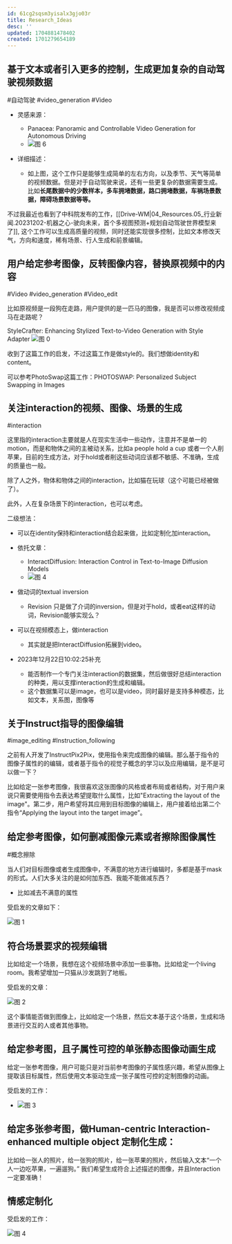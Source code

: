 ```yaml
---
id: 61cg2sqsm3yisalx3gjo03r
title: Research_Ideas
desc: ''
updated: 1704881478402
created: 1701279654189
---
```



## **基于文本或者引入更多的控制，生成更加复杂的自动驾驶视频数据**
#自动驾驶
#video_generation
#Video
* 灵感来源：
  * Panacea: Panoramic and Controllable Video Generation for Autonomous Driving
  * ![图 6](assets/images/19d087c22ecb8efb5322cc8bf11431555a67fff6bf48dd7f86b02d0e6983e148.png)  

* 详细描述：
  * 如上图，这个工作只是能够生成简单的左右方向，以及季节、天气等简单的视频数据。但是对于自动驾驶来说，还有一些更复杂的数据需要生成。比如**长尾数据中的少数样本，多车拥堵数据，路口拥堵数据，车祸场景数据，障碍场景数据等等。**


不过我最近也看到了中科院发布的工作，[[Drive-WM|04_Resources.05_行业新闻.20231202-机器之心-驶向未来，首个多视图预测+规划自动驾驶世界模型来了]], 这个工作可以生成高质量的视频，同时还能实现很多控制，比如文本修改天气，方向和速度，稀有场景、行人生成和前景编辑。



## **用户给定参考图像，反转图像内容，替换原视频中的内容**

#Video
#video_generation
#Video_edit

比如原视频是一段狗在走路，用户提供的是一匹马的图像，我是否可以修改视频成马在走路呢？

StyleCrafter: Enhancing Stylized Text-to-Video Generation with Style Adapter
![图 0](assets/images/72c90c853c01b3102244e437e3f01a7003ad41bbcb9c581fb94e687c7c48fbb1.png)  

收到了这篇工作的启发，不过这篇工作是做style的。我们想做identity和content。

可以参考PhotoSwap这篇工作：PHOTOSWAP: Personalized Subject Swapping in Images




## 关注interaction的视频、图像、场景的生成

#interaction

这里指的interaction主要就是人在现实生活中一些动作，注意并不是单一的motion，而是和物体之间的主被动关系，比如a people hold a cup 或者一个人削苹果，目前的生成方法，对于hold或者削这些动词应该都不敏感、不准确，生成的质量也一般。

除了人之外，物体和物体之间的interaction，比如猫在玩球（这个可能已经被做了）。

此外，人在复杂场景下的interaction，也可以考虑。

二级想法：

* 可以在identity保持和interaction结合起来做，比如定制化加interaction。
* 依托文章：
  * InteractDiffusion: Interaction Control in Text-to-Image Diffusion Models
  * ![图 4](assets/images/ca4c038049a9a897f01d45625e44bd289619b427d73d06513d2e6a0ae22d6fd9.png)  


* 做动词的textual inversion
  * Revision 只是做了介词的inversion，但是对于hold，或者eat这样的动词，Revision能够实现么？

* 可以在视频模态上，做interaction
  * 其实就是把InteractDiffusion拓展到video。


* 2023年12月22日10:02:25补充
  * 能否制作一个专门关注interaction的数据集，然后做很好总结interaction的种类，用以支撑interaction的生成和编辑。
  * 这个数据集可以是image，也可以是video，同时最好是支持多种模态，比如文本，关系图，图像等



## 关于Instruct指导的图像编辑
#image_editing
#Instruction_following

之前有人开发了InstructPix2Pix，使用指令来完成图像的编辑。那么基于指令的图像子属性的的编辑，或者基于指令的视觉子概念的学习以及应用编辑，是不是可以做一下？

比如给定一张参考图像，我很喜欢这张图像的风格或者布局或者结构，对于用户来说只需要使用指令去表达希望提取什么属性，比如"Extracting the layout of the image"。第二步，用户希望将其应用到目标图像的编辑上，用户接着给出第二个指令“Applying the layout into the target image”。



## 给定参考图像，如何删减图像元素或者擦除图像属性
#概念擦除

当人们对目标图像或者生成图像中，不满意的地方进行编辑时，多都是基于mask的形式。人们大多关注的是如何加东西、我能不能做减东西？
* 比如减去不满意的属性

受启发的文章如下：

![图 1](assets/images/b0d5baf37e72d3338101796f875c286b062e5c4c83f2d865042c5e8c1cb71116.png)  



## 符合场景要求的视频编辑

比如给定一个场景，我想在这个视频场景中添加一些事物。比如给定一个living room。我希望增加一只猫从沙发跳到了地板。

受启发的文章：

![图 2](assets/images/e0cf2463212b6f1b3b84c5713b001cdbdea1329ecd7a6554b2a668886c48f45c.png)  

这个事情能否做到图像上，比如给定一个场景，然后文本基于这个场景，生成和场景进行交互的人或者其他事物。



## 给定参考图，且子属性可控的单张静态图像动画生成

给定一张参考图像，用户可能只是对当前参考图像的子属性感兴趣，希望从图像上提取该目标属性，然后使用文本驱动生成一张子属性可控的定制图像的动画。

受启发的工作：
* ![图 3](assets/images/2a3e7d1e0aa2c686ca20ccbe3f87573c42222e71fffa83f3182ee6f6832b3fe1.png)  


## 给定多张参考图，做Human-centric Interaction-enhanced multiple object 定制化生成：

比如给一张人的照片，给一张狗的照片，给一张苹果的照片，然后输入文本“一个人一边吃苹果，一遍遛狗。” 我们希望生成符合上述描述的图像，并且Interaction一定要准确！





## 情感定制化

受启发的工作：

![图 4](assets/images/7c681f5effe9be79533dbcdb2fec30589de9c094640f2f760c0186997ff617e6.png)  

